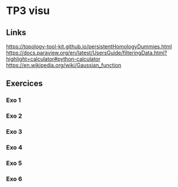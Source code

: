 # TP3 visu

## Links

<https://topology-tool-kit.github.io/persistentHomologyDummies.html>
<https://docs.paraview.org/en/latest/UsersGuide/filteringData.html?highlight=calculator#python-calculator>
<https://en.wikipedia.org/wiki/Gaussian_function>

## Exercices

### Exo 1

### Exo 2

### Exo 3

### Exo 4

### Exo 5

### Exo 6
